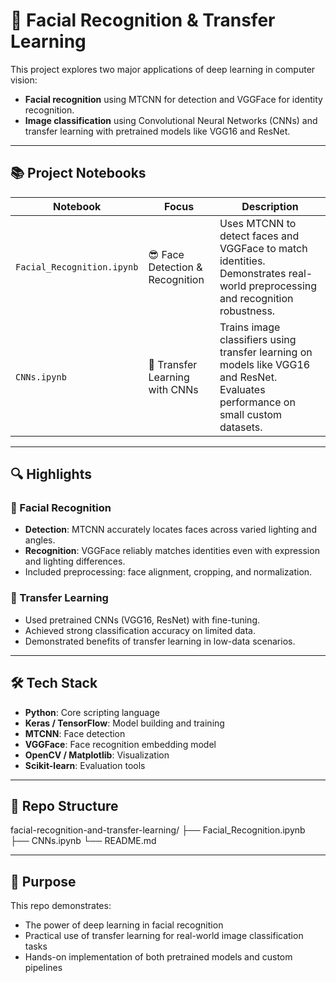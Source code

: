 # 🧠 Facial Recognition & Transfer Learning

This project explores two major applications of deep learning in computer vision:

- **Facial recognition** using MTCNN for detection and VGGFace for identity recognition.
- **Image classification** using Convolutional Neural Networks (CNNs) and transfer learning with pretrained models like VGG16 and ResNet.

---

## 📚 Project Notebooks

| Notebook | Focus | Description |
|----------|-------|-------------|
| `Facial_Recognition.ipynb` | 😎 Face Detection & Recognition | Uses MTCNN to detect faces and VGGFace to match identities. Demonstrates real-world preprocessing and recognition robustness. |
| `CNNs.ipynb` | 🧠 Transfer Learning with CNNs | Trains image classifiers using transfer learning on models like VGG16 and ResNet. Evaluates performance on small custom datasets. |

---

## 🔍 Highlights

### 👤 Facial Recognition
- **Detection**: MTCNN accurately locates faces across varied lighting and angles.
- **Recognition**: VGGFace reliably matches identities even with expression and lighting differences.
- Included preprocessing: face alignment, cropping, and normalization.

### 🧪 Transfer Learning
- Used pretrained CNNs (VGG16, ResNet) with fine-tuning.
- Achieved strong classification accuracy on limited data.
- Demonstrated benefits of transfer learning in low-data scenarios.

---

## 🛠 Tech Stack

- **Python**: Core scripting language
- **Keras / TensorFlow**: Model building and training
- **MTCNN**: Face detection
- **VGGFace**: Face recognition embedding model
- **OpenCV / Matplotlib**: Visualization
- **Scikit-learn**: Evaluation tools

---

## 📁 Repo Structure

facial-recognition-and-transfer-learning/
├── Facial_Recognition.ipynb
├── CNNs.ipynb
└── README.md

---

## 🎯 Purpose

This repo demonstrates:
- The power of deep learning in facial recognition
- Practical use of transfer learning for real-world image classification tasks
- Hands-on implementation of both pretrained models and custom pipelines
